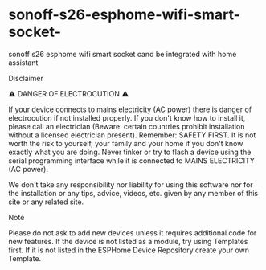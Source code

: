 # sonoff-s26-esphome-wifi-smart-socket-
sonoff s26 esphome wifi smart socket cand be integrated with home assistant


Disclaimer

⚠️ DANGER OF ELECTROCUTION ⚠️

If your device connects to mains electricity (AC power) there is danger of electrocution if not installed properly. 
If you don't know how to install it, please call an electrician (Beware: certain countries prohibit installation without a licensed electrician present). 
Remember: SAFETY FIRST. It is not worth the risk to yourself, your family and your home if you don't know exactly what you are doing. 
Never tinker or try to flash a device using the serial programming interface while it is connected to MAINS ELECTRICITY (AC power).

We don't take any responsibility nor liability for using this software nor for the installation or any tips, advice, videos, etc. 
given by any member of this site or any related site.

Note

Please do not ask to add new devices unless it requires additional code for new features. 
If the device is not listed as a module, try using Templates first. If it is not listed in the ESPHome Device Repository create your own Template.
